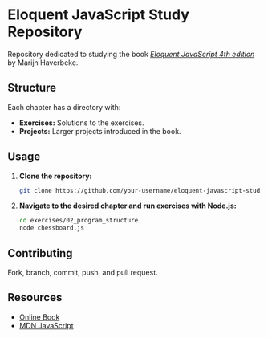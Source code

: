 # Eloquent JavaScript Study Repository

Repository dedicated to studying the book [*Eloquent JavaScript 4th edition*](https://eloquentjavascript.net/) by Marijn Haverbeke.

## Structure

Each chapter has a directory with:
- **Exercises:** Solutions to the exercises.
- **Projects:** Larger projects introduced in the book.

## Usage

1. **Clone the repository:**

    ```sh
    git clone https://github.com/your-username/eloquent-javascript-study.git
    ```

2. **Navigate to the desired chapter and run exercises with Node.js:**

    ```sh
    cd exercises/02_program_structure
    node chessboard.js
    ```

## Contributing

Fork, branch, commit, push, and pull request.

## Resources

- [Online Book](https://eloquentjavascript.net/)
- [MDN JavaScript](https://developer.mozilla.org/en-US/docs/Web/JavaScript)
